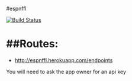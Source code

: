 #espnffl

[![Build Status](https://drone.io/github.com/n8io/espnffl/status.png)](https://drone.io/github.com/n8io/espnffl/latest)

##Routes:
===

* http://espnffl.herokuapp.com/endpoints

You will need to ask the app owner for an api key